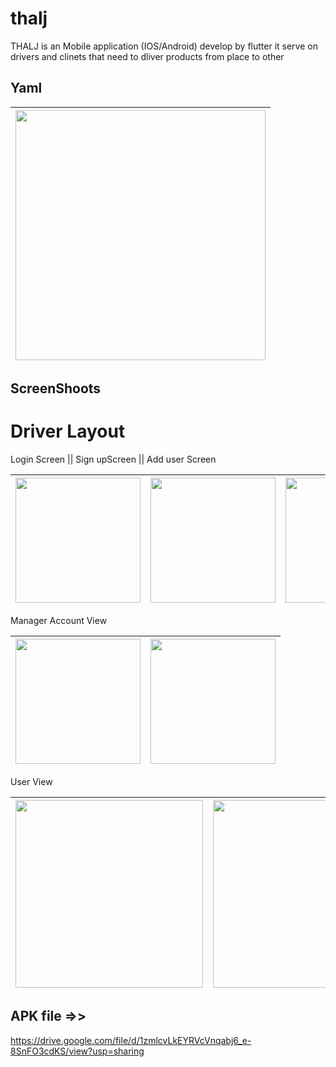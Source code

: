# thalj

THALJ is an Mobile application (IOS/Android) develop by flutter it serve on drivers and clinets that need to dliver products from place to other

## Yaml
|<img src="https://github.com/Mohamedihab29592/thalj/assets/64233832/18ae0be3-ac84-4fca-a284-fbf8e4c3c7e5.jpeg" width="400"> | 
---|



## ScreenShoots

# Driver Layout

Login Screen || Sign upScreen || Add user Screen

|<img src="https://github.com/Mohamedihab29592/thalj/assets/64233832/22339034-5108-456a-a710-8c88e9cdd511.jpeg" width="200"> | <img src="https://github.com/Mohamedihab29592/thalj/assets/64233832/fbf6111b-ae68-426a-8945-79098f7f48bf.jpeg" width="200">|<img src="https://github.com/Mohamedihab29592/thalj/assets/64233832/7a25579c-c369-4714-b3f6-e7cd7b971116.jpeg" width="200"> | 
--- |---|---|

Manager Account View

|<img src="https://github.com/Mohamedihab29592/Groups-Managament/assets/64233832/7ffff6a0-31b7-45ab-8b21-6ff415551ad7.jpeg" width="200"> | <img src="https://github.com/Mohamedihab29592/Groups-Managament/assets/64233832/d3ef4474-f8bc-454e-982d-cd7fe92b3c59.jpeg" width="200">|
--- |---|


User View

|<img src="https://github.com/Mohamedihab29592/Groups-Managament/assets/64233832/6586a96a-d31d-410c-b948-e54f93b51632jpeg" width="300"> | <img src="https://github.com/Mohamedihab29592/Groups-Managament/assets/64233832/f9ee2398-e571-4464-a651-022827ae77a4.jpeg" width="300">|<img src="https://github.com/Mohamedihab29592/Groups-Managament/assets/64233832/a71d270a-802a-470e-aa49-fb6f8a1f2f23.jpeg" width="300"> | <img src="https://github.com/Mohamedihab29592/Groups-Managament/assets/64233832/52698b0a-e90d-4819-ab5d-e9312fce98c0.jpeg" width="300"> |
--- |---|---|---


## APK file =>>

https://drive.google.com/file/d/1zmlcvLkEYRVcVnqabj6_e-8SnFO3cdKS/view?usp=sharing

